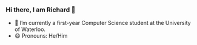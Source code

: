 ### Hi there, I am Richard 👋

<!--
**ricsign/ricsign** is a ✨ _special_ ✨ repository because its `README.md` (this file) appears on your GitHub profile.

Here are some ideas to get you started:
-->


- 🔭 I’m currently a first-year Computer Science student at the University of Waterloo. 
- 😄 Pronouns: He/Him
